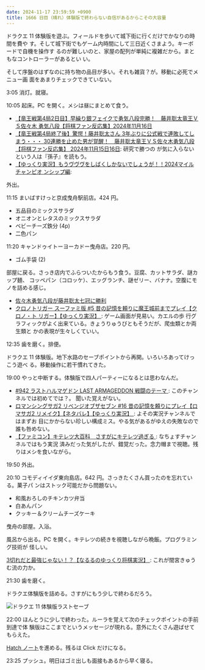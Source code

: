 ```yaml
---
date: 2024-11-17 23:59:59 +0900
title: 1666 日目（晴れ）体験版で終わらない自信があるからこその大容量
---
```


ドラクエ 11 体験版を遊ぶ。フィールドを歩いて城下街に行くだけでかなりの時間を費や
す。そして城下街でもゲーム内時間にして三日近くさまよう。キーボードで自機を操作す
るのが難しいのと、家屋の配列が単純に複雑だから。まともなコントローラーがあるとい
い。

そして序盤のはずなのに持ち物の品目が多い。それも雑貨？が。移動に必死でメニュー画
面をあまりチェックできていない。

3:05 消灯。就寝。

10:05 起床。PC を開く。メシは昼にまとめて食う。

* [【竜王戦第4局2日目】早繰り銀フェイクで勇気八段完勝！　藤井聡太竜王ＶＳ佐々木
  勇気八段【将棋ファン反応集】2024年11月16日
  ](https://www.youtube.com/watch?v=fjhkT1JF0hc)
* [【竜王戦第4局終了後】驚愕！藤井聡太さん 3年ぶりに公式戦で連敗してしまう・・・
  30連勝を止めた男が覚醒！　藤井聡太竜王ＶＳ佐々木勇気八段【将棋ファン反応集】
  2024年11月15日16日](https://www.youtube.com/watch?v=X0qeTLfBTrI): 研究で勝つの
  が気に入らないという人は『孫子』を読もう。
* [【ゆっくり実況】もうヴヴヴをしばくしかないでしょうが！！2024マイルチャンピオ
  ンシップ編](https://www.youtube.com/watch?v=Ir8-cqzjQ8Y): 

外出。

11:15 まいばすけっと京成曳舟駅前店。424 円。

* 五品目のミックスサラダ
* オニオンとレタスのミックスサラダ
* ベビーチーズ鉄分 (4p)
* 二色パン

11:20 キャンドゥイトーヨーカドー曳舟店。220 円。

* ゴム手袋 (2)

部屋に戻る。さっき店内でふらついたからもう食う。豆腐、カットサラダ、謎カップ麺、
コッペパン（コロッケ）、エッグランチ、謎ゼリー、バナナ。空腹にモノを詰める感じ。

* [佐々木勇気八段が藤井聡太七冠に勝利](https://www.youtube.com/watch?v=hdYV0xLANM8)
* [クロノトリガー スーファミ版 #5 昔の記憶を頼りに魔王城前までプレイ【クロノ・ト
  リガー】【ゆっくり実況】
  ](https://www.youtube.com/watch?v=-c3yaayhAl8): ゲーム画面が見易い。カエルの歩
  行グラフィックがよく出来ている。きょうりゅうびともそうだが、爬虫類とか両生類と
  かの表現が生々しくていい。

12:35 歯を磨く。排便。

ドラクエ 11 体験版。地下水路のセーブポイントから再開。いろいろあってけっこう遊べ
る。移動操作に若干慣れてきた。

19:00 やっと中断する。体験版で四人パーティーになるとは思わなんだ。

* [#942 ラストハルマゲドン LAST ARMAGEDDON 戦闘のテーマ
  ](https://www.youtube.com/watch?v=wNZM88rlqZU): このチャンネルでは初めてでは？。
  聞いた覚えがない。
* [ロマンシングサガ2 リベンジオブザセブン #16 昔の記憶を頼りにプレイ【ロマサガ2
  リメイク】【ネタバレ】【ゆっくり実況】
  ](https://www.youtube.com/watch?v=vxHYhBzGxqs): よその実況チャンネルではまずお
  目にかからない珍しい構成ミス。やる気があるがゆえの失敗なので誰も咎めない。
* [【ファミコン】キテレツ大百科　さすがにキテレツ過ぎる
  ](https://www.youtube.com/watch?v=DPt4C1xi5XM): なちょすチャンネルではもう実況
  済みだった気がしたが、錯覚だった。念力帽まで視聴。残りはメシを食いながら。

19:50 外出。

20:10 コモディイイダ東向島店。642 円。さっきたくさん買ったのを忘れている。菓子パ
ンはストック可能だから問題ない。

* 和風おろしのチキンカツ弁当
* 白あんパン
* クッキー＆クリームチーズケーキ

曳舟の部屋。入浴。

風呂から出る。PC を開く。キテレツの続きを視聴しながら晩飯。プログラミング技術が
怪しい。

[3切れだと最強じゃない！？【なるるのゆっくり将棋実況】
](https://www.youtube.com/watch?v=JM53QizIClw): これが間宮きゅうむ流の力か。

21:30 歯を磨く。

ドラクエ体験版を詰める。さすがにもう少しで終わるだろう。

![ドラクエ 11 体験版ラストセーブ](https://pbs.twimg.com/media/Gcl_2mbbAAA0WNR?format=jpg&name=small)

22:00 ほんとうに少しで終わった。ルーラを覚えて次のチェックポイントの手前到達で体
験版はここまでというメッセージが現れる。意外にたくさん遊ばせてもらえた。

[Hatch ノート][89e8a6]を進める。残るは Click だけになる。

23:25 プッシュ。明日はゴミ出しも面接もあるから早く寝る。

[89e8a6]: <https://gist.github.com/showa-yojyo/89e8a6b1b755d17d60457cab8de21e19>
